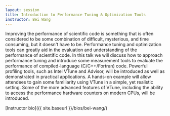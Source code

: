 ```yaml
---
layout: session
title: Introduction to Performance Tuning & Optimization Tools
instructor: Bei Wang
---
```


Improving the performance of scientific code is something that is often considered to be some combination of difficult, mysterious, and time consuming, but it doesn't have to be. Performance tuning and optimization tools can greatly aid in the evaluation and understanding of the performance of scientific code. In this talk we will discuss how to approach performance tuning and introduce some measurement tools to evaluate the performance of compiled-language (C/C++/Fortran) code. Powerful profiling tools, such as Intel VTune and Advisor, will be introduced as well as demonstrated in practical applications. A hands-on example will allow attendees to gain some familiarity using VTune in a simple, yet realistic setting. Some of the more advanced features of VTune, including the ability to access the performance hardware counters on modern CPUs, will be introduced.

[Instructor bio]({{ site.baseurl }}/bios/bei-wang/)
